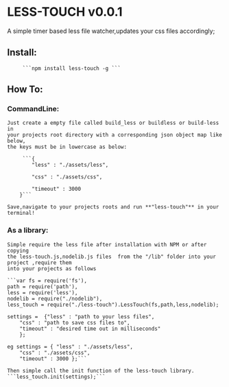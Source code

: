 #  LESS-TOUCH 	v0.0.1

A simple timer based less file watcher,updates your css files accordingly;


##  Install:  
		 ```npm install less-touch -g ```
			
##  How To:
  
  ###  CommandLine:
	Just create a empty file called build_less or buildless or build-less in 
	your projects root directory with a corresponding json object map like below,
	the keys must be in lowercase as below:
		
		 ```{
			"less" : "./assets/less",
			
			"css" : "./assets/css",
	
			"timeout" : 3000
		}```
		
	Save,navigate to your projects roots and run **"less-touch"** in your terminal!

  ###  As a library: 
   	Simple require the less file after installation with NPM or after copying 
   	the less-touch.js,nodelib.js files  from the "/lib" folder into your project ,require them 
   	into your projects as follows
   	
   	```var fs = require('fs'),
	path = require('path'),
	less = require('less'),
	nodelib = require("./nodelib"),
	less_touch = require("./less-touch").LessTouch(fs,path,less,nodelib);
	
	settings =  {"less" : "path to your less files", 
		"css" : "path to save css files to", 
		"timeout" : "desired time out in milliseconds" 
		};
	
	eg settings = { "less" : "./assets/less",  
		"css" : "./assets/css",
		"timeout" : 3000 };```
	
	Then simple call the init function of the less-touch library.
	```less_touch.init(settings);```
